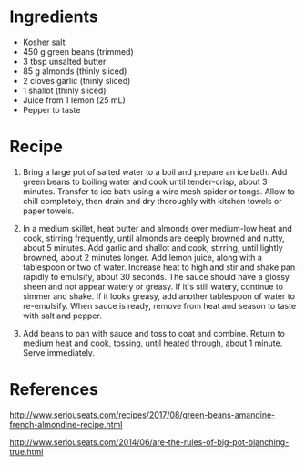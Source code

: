 Ingredients
===========
- Kosher salt
- 450 g green beans (trimmed)
- 3 tbsp unsalted butter
- 85 g almonds (thinly sliced)
- 2 cloves garlic (thinly sliced)
- 1 shallot (thinly sliced)
- Juice from 1 lemon (25 mL)
- Pepper to taste

Recipe
======
1. Bring a large pot of salted water to a boil and prepare an ice bath. Add 
   green beans to boiling water and cook until tender-crisp, about 3 minutes. 
   Transfer to ice bath using a wire mesh spider or tongs. Allow to chill 
   completely, then drain and dry thoroughly with kitchen towels or paper 
   towels.

2. In a medium skillet, heat butter and almonds over medium-low heat and cook, 
   stirring frequently, until almonds are deeply browned and nutty, about 5 
   minutes. Add garlic and shallot and cook, stirring, until lightly browned, 
   about 2 minutes longer. Add lemon juice, along with a tablespoon or two of 
   water. Increase heat to high and stir and shake pan rapidly to emulsify, 
   about 30 seconds. The sauce should have a glossy sheen and not appear watery 
   or greasy. If it's still watery, continue to simmer and shake. If it looks 
   greasy, add another tablespoon of water to re-emulsify. When sauce is ready, 
   remove from heat and season to taste with salt and pepper.

3. Add beans to pan with sauce and toss to coat and combine. Return to medium 
   heat and cook, tossing, until heated through, about 1 minute. Serve 
   immediately.

References
==========
http://www.seriouseats.com/recipes/2017/08/green-beans-amandine-french-almondine-recipe.html

http://www.seriouseats.com/2014/06/are-the-rules-of-big-pot-blanching-true.html
